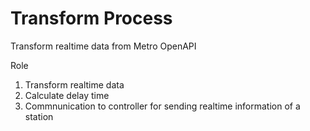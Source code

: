 # Transform Process
Transform realtime data from Metro OpenAPI

Role
1. Transform realtime data
2. Calculate delay time
3. Commnunication to controller for sending realtime information of a station

